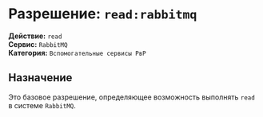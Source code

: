 # Разрешение: `read:rabbitmq`

**Действие:** `read`  
**Сервис:** `RabbitMQ`  
**Категория:** `Вспомогательные сервисы РвР`

## Назначение
Это базовое разрешение, определяющее возможность выполнять `read` в системе `RabbitMQ`.
